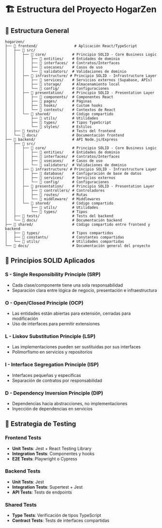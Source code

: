 # 🏗️ Estructura del Proyecto HogarZen

## 📁 Estructura General

```
hogarzen/
├── 📁 frontend/                 # Aplicación React/TypeScript
│   ├── 📁 src/
│   │   ├── 📁 core/            # Principio SOLID - Core Business Logic
│   │   │   ├── 📁 entities/    # Entidades de dominio
│   │   │   ├── 📁 interfaces/  # Contratos/Interfaces
│   │   │   ├── 📁 usecases/    # Casos de uso
│   │   │   └── 📁 validators/  # Validaciones de dominio
│   │   ├── 📁 infrastructure/ # Principio SOLID - Infrastructure Layer
│   │   │   ├── 📁 services/    # Servicios externos (Supabase, APIs)
│   │   │   ├── 📁 storage/     # Almacenamiento local
│   │   │   └── 📁 config/      # Configuraciones
│   │   ├── 📁 presentation/    # Principio SOLID - Presentation Layer
│   │   │   ├── 📁 components/  # Componentes React
│   │   │   ├── 📁 pages/       # Páginas
│   │   │   ├── 📁 hooks/       # Custom hooks
│   │   │   └── 📁 contexts/    # Contextos de React
│   │   └── 📁 shared/          # Código compartido
│   │       ├── 📁 utils/       # Utilidades
│   │       ├── 📁 types/       # Tipos TypeScript
│   │       └── 📁 styles/      # Estilos
│   ├── 📁 tests/               # Tests del frontend
│   └── 📁 docs/                # Documentación frontend
├── 📁 backend/                 # API Node.js/Express
│   ├── 📁 src/
│   │   ├── 📁 core/            # Principio SOLID - Core Business Logic
│   │   │   ├── 📁 entities/    # Entidades de dominio
│   │   │   ├── 📁 interfaces/  # Contratos/Interfaces
│   │   │   ├── 📁 usecases/    # Casos de uso
│   │   │   └── 📁 validators/  # Validaciones de dominio
│   │   ├── 📁 infrastructure/ # Principio SOLID - Infrastructure Layer
│   │   │   ├── 📁 database/    # Configuración de base de datos
│   │   │   ├── 📁 services/    # Servicios externos
│   │   │   └── 📁 config/      # Configuraciones
│   │   ├── 📁 presentation/    # Principio SOLID - Presentation Layer
│   │   │   ├── 📁 controllers/ # Controladores
│   │   │   ├── 📁 routes/      # Rutas
│   │   │   └── 📁 middleware/  # Middlewares
│   │   └── 📁 shared/          # Código compartido
│   │       ├── 📁 utils/       # Utilidades
│   │       └── 📁 types/       # Tipos
│   ├── 📁 tests/               # Tests del backend
│   └── 📁 docs/                # Documentación backend
├── 📁 shared/                  # Código compartido entre frontend y backend
│   ├── 📁 types/               # Tipos compartidos
│   ├── 📁 constants/           # Constantes compartidas
│   └── 📁 utils/               # Utilidades compartidas
└── 📁 docs/                    # Documentación general del proyecto
```

## 🎯 Principios SOLID Aplicados

### **S - Single Responsibility Principle (SRP)**
- Cada clase/componente tiene una sola responsabilidad
- Separación clara entre lógica de negocio, presentación e infraestructura

### **O - Open/Closed Principle (OCP)**
- Las entidades están abiertas para extensión, cerradas para modificación
- Uso de interfaces para permitir extensiones

### **L - Liskov Substitution Principle (LSP)**
- Las implementaciones pueden ser sustituidas por sus interfaces
- Polimorfismo en servicios y repositorios

### **I - Interface Segregation Principle (ISP)**
- Interfaces pequeñas y específicas
- Separación de contratos por responsabilidad

### **D - Dependency Inversion Principle (DIP)**
- Dependencias hacia abstracciones, no implementaciones
- Inyección de dependencias en servicios

## 🧪 Estrategia de Testing

### **Frontend Tests**
- **Unit Tests**: Jest + React Testing Library
- **Integration Tests**: Componentes y hooks
- **E2E Tests**: Playwright o Cypress

### **Backend Tests**
- **Unit Tests**: Jest
- **Integration Tests**: Supertest + Jest
- **API Tests**: Tests de endpoints

### **Shared Tests**
- **Type Tests**: Verificación de tipos TypeScript
- **Contract Tests**: Tests de interfaces compartidas 